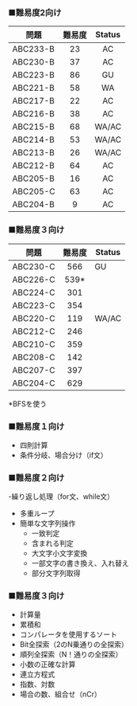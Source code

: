 
### ■難易度2向け
| 問題 | 難易度 | Status |
| ---- |:---:|:------:|
| ABC233-B | 23  |   AC   |
| ABC230-B | 37  |   AC   |
| ABC223-B | 86  |   GU   |
| ABC221-B | 58  |   WA   |
| ABC217-B | 22  |   AC   |
| ABC216-B | 38  |   AC   |
| ABC215-B | 68  | WA/AC  |
| ABC214-B | 53  | WA/AC  |
| ABC213-B | 26  | WA/AC  |
| ABC212-B | 64  |   AC   |
| ABC205-B | 16  |   AC   |
| ABC205-C | 63  |   AC   |
| ABC204-B |  9  |   AC   |

### ■難易度３向け

| 問題 | 難易度  | Status |
| ---- |:----:|--------|
| ABC230-C | 566  | GU     |
| ABC226-C | 539* |        |
| ABC224-C | 301  |        |
| ABC223-C | 354  |        |
| ABC220-C | 119  | WA/AC  |
| ABC212-C | 246  |        |
| ABC210-C | 359  |        |
| ABC208-C | 142  |        |
| ABC207-C | 397  |        |
| ABC204-C | 629  |        |

*BFSを使う


### ■難易度１向け
- 四則計算
- 条件分岐、場合分け（if文）

### ■難易度２向け
-繰り返し処理（for文、while文）
- 多重ループ
- 簡単な文字列操作
  - 一致判定 <br>
  - 含まれる判定<br>
  - 大文字小文字変換<br>
  - 一部文字の書き換え、入れ替え<br>
  - 部分文字列取得<br>

### ■難易度３向け
- 計算量
- 累積和
- コンパレータを使用するソート
- Bit全探索（2のN乗通りの全探索）
- 順列全探索（N！通りの全探索）
- 小数の正確な計算
- 連立方程式
- 指数、対数
- 場合の数、組合せ（nCr）
